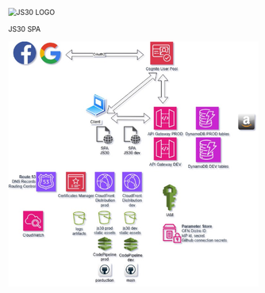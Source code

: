 ![JS30 LOGO](https://js30.metax7.my-best-code.com/logo.png)
<br><br>
JS30 SPA
<br><br>
![JS30 Infrastructure](js30-infra.jpg)
